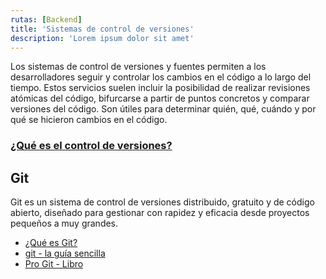 ```yaml
---
rutas: [Backend]
title: 'Sistemas de control de versiones'
description: 'Lorem ipsum dolor sit amet'
---
```


Los sistemas de control de versiones y fuentes permiten a los desarrolladores seguir y controlar los cambios en el código a lo largo del tiempo. Estos servicios suelen incluir la posibilidad de realizar revisiones atómicas del código, bifurcarse a partir de puntos concretos y comparar versiones del código. Son útiles para determinar quién, qué, cuándo y por qué se hicieron cambios en el código.

### [¿Qué es el control de versiones?](https://learn.microsoft.com/es-es/devops/develop/git/what-is-version-control)

## Git
Git es un sistema de control de versiones distribuido, gratuito y de código abierto, diseñado para gestionar con rapidez y eficacia desde proyectos pequeños a muy grandes.

* [¿Qué es Git?](https://learn.microsoft.com/es-es/devops/develop/git/what-is-githttps://learn.microsoft.com/es-es/devops/develop/git/what-is-git)
* [git - la guía sencilla](https://rogerdudler.github.io/git-guide/index.es.html)
* [Pro Git - Libro](https://git-scm.com/book/es/v2/)